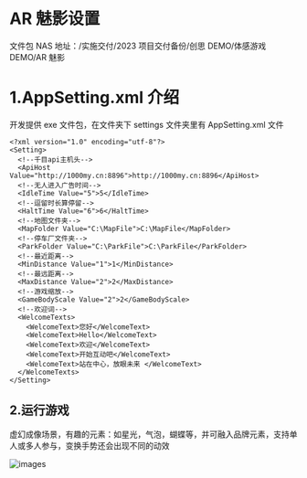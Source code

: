 # AR 魅影设置

文件包 NAS 地址：/实施交付/2023 项目交付备份/创思 DEMO/体感游戏 DEMO/AR 魅影

# 1.AppSetting.xml 介绍

开发提供 exe 文件包，在文件夹下 settings 文件夹里有 AppSetting.xml 文件

```
<?xml version="1.0" encoding="utf-8"?>
<Setting>
  <!--千目api主机头-->
  <ApiHost Value="http://1000my.cn:8896">http://1000my.cn:8896</ApiHost>
  <!--无人进入广告时间-->
  <IdleTime Value="5">5</IdleTime>
  <!--逗留时长算停留-->
  <HaltTime Value="6">6</HaltTime>
  <!--地图文件夹-->
  <MapFolder Value="C:\MapFile">C:\MapFile</MapFolder>
  <!--停车厂文件夹-->
  <ParkFolder Value="C:\ParkFile">C:\ParkFile</ParkFolder>
  <!--最近距离-->
  <MinDistance Value="1">1</MinDistance>
  <!--最远距离-->
  <MaxDistance Value="2">2</MaxDistance>
  <!--游戏缩放-->
  <GameBodyScale Value="2">2</GameBodyScale>
  <!--欢迎词-->
  <WelcomeTexts>
    <WelcomeText>您好</WelcomeText>
    <WelcomeText>Hello</WelcomeText>
    <WelcomeText>欢迎</WelcomeText>
    <WelcomeText>开始互动吧</WelcomeText>
    <WelcomeText>站在中心，放眼未来 </WelcomeText>
  </WelcomeTexts>
</Setting>
```

## 2.运行游戏

虚幻成像场景，有趣的元素：如星光，气泡，蝴蝶等，并可融入品牌元素，支持单人或多人参与，变换手势还会出现不同的动效

![images](https://sensingstore.oss-cn-shanghai.aliyuncs.com/Troncell/Knowledge/UserDocs/%E4%BA%92%E5%8A%A8%E6%B4%BB%E5%8A%A8/images/6.png)

